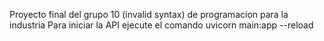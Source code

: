 Proyecto final del grupo 10 (invalid syntax) de programacion para la industria 
Para iniciar la API ejecute el comando uvicorn main:app --reload